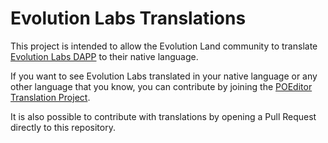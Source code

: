 # Evolution Labs Translations

This project is intended to allow the Evolution Land community to translate [Evolution Labs DAPP](https://evolution-labs.netlify.app/) to their native language.

If you want to see Evolution Labs translated in your native language or any other language that you know, you can contribute by joining the [POEditor Translation Project](https://poeditor.com/join/project/oWxT9L1rhi).

It is also possible to contribute with translations by opening a Pull Request directly to this repository.

